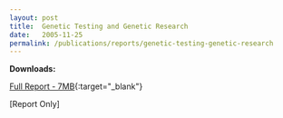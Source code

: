 ```yaml
---
layout: post
title:  Genetic Testing and Genetic Research 
date:   2005-11-25
permalink: /publications/reports/genetic-testing-genetic-research
---
```


**Downloads:**

[Full Report - 7MB](/files/publications/reports/donation-of-human-eggs-for-research-full-report.pdf){:target="_blank"}

[Report Only]
